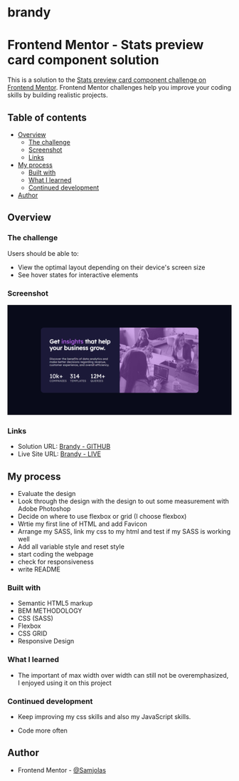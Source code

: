 # brandy
# Frontend Mentor - Stats preview card component solution

This is a solution to the [Stats preview card component challenge on Frontend Mentor](https://www.frontendmentor.io/challenges/stats-preview-card-component-8JqbgoU62). Frontend Mentor challenges help you improve your coding skills by building realistic projects. 


## Table of contents

- [Overview](#overview)
  - [The challenge](#the-challenge)
  - [Screenshot](#screenshot)
  - [Links](#links)
- [My process](#my-process)
  - [Built with](#built-with)
  - [What I learned](#what-i-learned)
  - [Continued development](#continued-development)
- [Author](#author)

## Overview

### The challenge

Users should be able to:

- View the optimal layout depending on their device's screen size
- See hover states for interactive elements

### Screenshot

![](images/Screenshot.png)


### Links

- Solution URL: [Brandy - GITHUB](https://github.com/Samjolas/brandy)
- Live Site URL: [Brandy - LIVE](https://samjolas.github.io/brandy)

## My process
- Evaluate the design 
- Look through the design with the design to out some measurement with Adobe Photoshop
- Decide on where to use flexbox or grid (I choose flexbox)
- Wrtie my first line of HTML and add Favicon
- Arrange my SASS, link my css to my html and test if my SASS is working well 
- Add all variable style and reset style 
- start coding the webpage 
- check for responsiveness 
- write README

### Built with

- Semantic HTML5 markup
- BEM METHODOLOGY
- CSS (SASS)
- Flexbox
- CSS GRID
- Responsive Design

### What I learned

- The important of max width over width can still not be overemphasized, I enjoyed using it on this project 

### Continued development

- Keep improving my css skills and also my JavaScript skills. 

- Code more often 



## Author

- Frontend Mentor - [@Samjolas](https://www.frontendmentor.io/profile/Samjolas)


